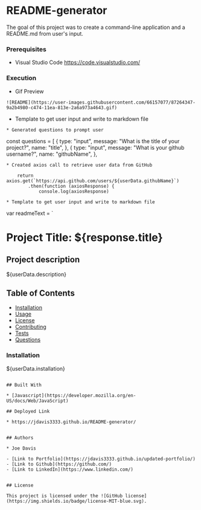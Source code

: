 # README-generator

The goal of this project was to create a command-line application and a README.md from user's input.

### Prerequisites

* Visual Studio Code https://code.visualstudio.com/

### Execution

* Gif Preview
```
![README](https://user-images.githubusercontent.com/66157077/87264347-9a2b4980-c474-11ea-813e-2a6a973a4643.gif)
```            
* Template to get user input and write to markdown file
```
* Generated questions to prompt user
```
const questions = [
    {
        type: "input",
        message: "What is the title of your project?",
        name: "title",
    },
    {
        type: "input",
        message: "What is your github username?",
        name: "githubName",
    },
```
* Created axios call to retrieve user data from GitHub
```
        return axios.get(`https://api.github.com/users/${userData.githubName}`)
            .then(function (axiosResponse) {
                console.log(axiosResponse)
```            
* Template to get user input and write to markdown file
```
 var readmeText = `
# Project Title: ${response.title} 

## Project description
${userData.description} 

## Table of Contents
* [Installation](##installation)
* [Usage](##Usage)
* [License](##License)
* [Contributing](##Contributing)
* [Tests](##Tests)
* [Questions](##Questions)

### Installation
${userData.installation}

```

## Built With

* [Javascript](https://developer.mozilla.org/en-US/docs/Web/JavaScript)

## Deployed Link

* https://jdavis3333.github.io/README-generator/


## Authors

* Joe Davis

- [Link to Portfolio](https://jdavis3333.github.io/updated-portfolio/)
- [Link to Github](https://github.com/)
- [Link to LinkedIn](https://www.linkedin.com/)


## License

This project is licensed under the ![GitHub license](https://img.shields.io/badge/license-MIT-blue.svg).

